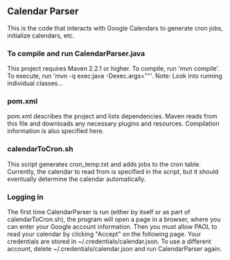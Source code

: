 ## Calendar Parser
This is the code that interacts with Google Calendars to generate cron jobs, initialize calendars, etc.

### To compile and run CalendarParser.java
This project requires Maven 2.2.1 or higher. To compile, run 'mvn compile'. To execute, run 'mvn -q exec:java -Dexec.args="<calendarName>"'.
Note: Look into running individual classes...

### pom.xml
pom.xml describes the project and lists dependencies. Maven reads from this file and downloads any necessary plugins and resources. Compilation information is also specified here.

### calendarToCron.sh
This script generates cron_temp.txt and adds jobs to the cron table. Currently, the calendar to read from is specified in the script, but it should eventually determine the calendar automatically.

### Logging in
The first time CalendarParser is run (either by itself or as part of calendarToCron.sh), the program will open a page in a browser, where you can enter your Google account information. Then you must allow PAOL to read your calendar by clicking "Accept" on the following page. Your credentials are stored in ~/.credentials/calendar.json. To use a different account, delete ~/.credentials/calendar.json and run CalendarParser again.